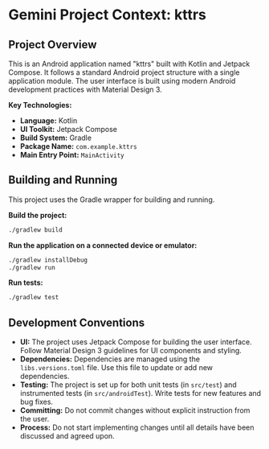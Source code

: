 # Gemini Project Context: kttrs

## Project Overview

This is an Android application named "kttrs" built with Kotlin and Jetpack Compose. It follows a standard Android project structure with a single application module. The user interface is built using modern Android development practices with Material Design 3.

**Key Technologies:**

*   **Language:** Kotlin
*   **UI Toolkit:** Jetpack Compose
*   **Build System:** Gradle
*   **Package Name:** `com.example.kttrs`
*   **Main Entry Point:** `MainActivity`

## Building and Running

This project uses the Gradle wrapper for building and running.

**Build the project:**

```bash
./gradlew build
```

**Run the application on a connected device or emulator:**

```bash
./gradlew installDebug
./gradlew run
```

**Run tests:**

```bash
./gradlew test
```

## Development Conventions

*   **UI:** The project uses Jetpack Compose for building the user interface. Follow Material Design 3 guidelines for UI components and styling.
*   **Dependencies:** Dependencies are managed using the `libs.versions.toml` file. Use this file to update or add new dependencies.
*   **Testing:** The project is set up for both unit tests (in `src/test`) and instrumented tests (in `src/androidTest`). Write tests for new features and bug fixes.
*   **Committing:** Do not commit changes without explicit instruction from the user.
*   **Process:** Do not start implementing changes until all details have been discussed and agreed upon.